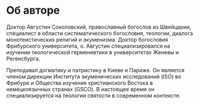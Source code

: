 # Об авторе

Доктор Августин Соколовский, православный богослов из Швейцарии, специалист в области систематического богословия, теологии, диалога монотеистических религий и экуменизма. Доктор богословия Фрибурского университета, о. Августин специализировался на изучении теологической герменевтики в университетах Женевы и Регенсбурга.

Преподавал догматику и патристику в Киеве и Париже. Он является членом дирекции Института экуменических исследований (ISO) во Фрибуре и Общества изучения христианского Востока в немецкоязычных странах (GSCO). В настоящее время он специализируется на теологии святости в современном контексте.
